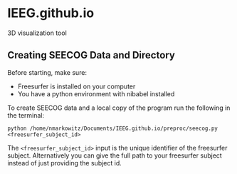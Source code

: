 # IEEG.github.io
3D visualization tool

## Creating SEECOG Data and Directory

Before starting, make sure:
* Freesurfer is installed on your computer
* You have a python environment with nibabel installed

To create SEECOG data and a local copy of the program run the following in the terminal:

```
python /home/nmarkowitz/Documents/IEEG.github.io/preproc/seecog.py <freesurfer_subject_id>
```

The `<freesurfer_subject_id>` input is the unique identifier of the freesurfer subject. Alternatively you can give the full path to your freesurfer subject instead of just providing the subject id.
